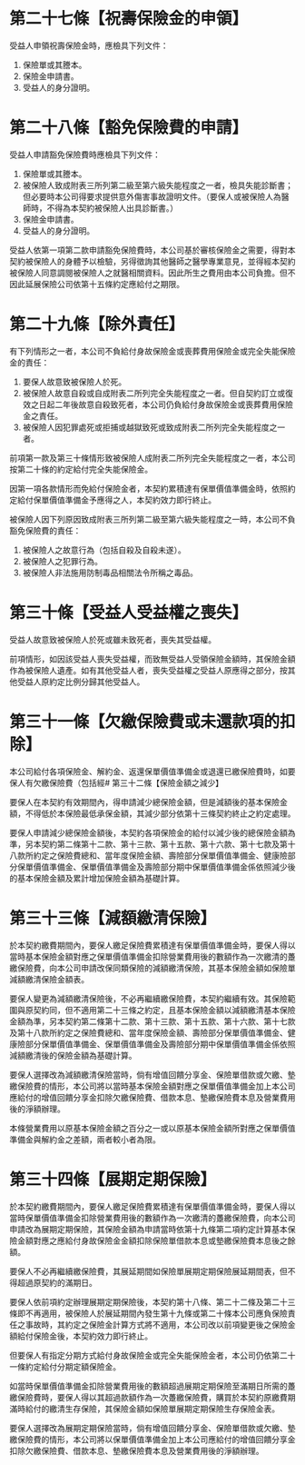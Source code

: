 # 第二十七條【祝壽保險金的申領】

受益人申領祝壽保險金時，應檢具下列文件：

1. 保險單或其謄本。
2. 保險金申請書。
3. 受益人的身分證明。

# 第二十八條【豁免保險費的申請】

受益人申請豁免保險費時應檢具下列文件：

1. 保險單或其謄本。
2. 被保險人致成附表三所列第二級至第六級失能程度之一者，檢具失能診斷書；但必要時本公司得要求提供意外傷害事故證明文件。（要保人或被保險人為醫師時，不得為本契約被保險人出具診斷書。）
3. 保險金申請書。
4. 受益人的身分證明。

受益人依第一項第二款申請豁免保險費時，本公司基於審核保險金之需要，得對本契約被保險人的身體予以檢驗，另得徵詢其他醫師之醫學專業意見，並得經本契約被保險人同意調閱被保險人之就醫相關資料。因此所生之費用由本公司負擔。但不因此延展保險公司依第十五條約定應給付之期限。

# 第二十九條【除外責任】

有下列情形之一者，本公司不負給付身故保險金或喪葬費用保險金或完全失能保險金的責任：

1. 要保人故意致被保險人於死。
2. 被保險人故意自殺或自成附表二所列完全失能程度之一者。但自契約訂立或復效之日起二年後故意自殺致死者，本公司仍負給付身故保險金或喪葬費用保險金之責任。
3. 被保險人因犯罪處死或拒捕或越獄致死或致成附表二所列完全失能程度之一者。

前項第一款及第三十條情形致被保險人成附表二所列完全失能程度之一者，本公司按第二十條的約定給付完全失能保險金。

因第一項各款情形而免給付保險金者，本契約累積達有保單價值準備金時，依照約定給付保單價值準備金予應得之人，本契約效力即行終止。

被保險人因下列原因致成附表三所列第二級至第六級失能程度之一時，本公司不負豁免保險費的責任：

1. 被保險人之故意行為（包括自殺及自殺未遂）。
2. 被保險人之犯罪行為。
3. 被保險人非法施用防制毒品相關法令所稱之毒品。

# 第三十條【受益人受益權之喪失】

受益人故意致被保險人於死或雖未致死者，喪失其受益權。

前項情形，如因該受益人喪失受益權，而致無受益人受領保險金額時，其保險金額作為被保險人遺產。如有其他受益人者，喪失受益權之受益人原應得之部分，按其他受益人原約定比例分歸其他受益人。

# 第三十一條【欠繳保險費或未還款項的扣除】

本公司給付各項保險金、解約金、返還保單價值準備金或退還已繳保險費時，如要保人有欠繳保險費（包括經# 第三十二條【保險金額之減少】

要保人在本契約有效期間內，得申請減少總保險金額，但是減額後的基本保險金額，不得低於本保險最低承保金額，其減少部分依第十三條契約終止之約定處理。

要保人申請減少總保險金額後，本契約各項保險金的給付以減少後的總保險金額為準，另本契約第二條第十二款、第十三款、第十五款、第十六款、第十七款及第十八款所約定之保險費總和、當年度保險金額、壽險部分保單價值準備金、健康險部分保單價值準備金、保單價值準備金及壽險部分期中保單價值準備金係依照減少後的基本保險金額及累計增加保險金額為基礎計算。

# 第三十三條【減額繳清保險】

於本契約繳費期間內，要保人繳足保險費累積達有保單價值準備金時，要保人得以當時基本保險金額對應之保單價值準備金扣除營業費用後的數額作為一次繳清的躉繳保險費，向本公司申請改保同類保險的減額繳清保險，其基本保險金額如保險單減額繳清保險金額表。

要保人變更為減額繳清保險後，不必再繼續繳保險費，本契約繼續有效。其保險範圍與原契約同，但不適用第二十三條之約定，且基本保險金額以減額繳清基本保險金額為準，另本契約第二條第十二款、第十三款、第十五款、第十六款、第十七款及第十八款所約定之保險費總和、當年度保險金額、壽險部分保單價值準備金、健康險部分保單價值準備金、保單價值準備金及壽險部分期中保單價值準備金係依照減額繳清後的保險金額為基礎計算。

要保人選擇改為減額繳清保險當時，倘有增值回饋分享金、保險單借款或欠繳、墊繳保險費的情形，本公司將以當時基本保險金額對應之保單價值準備金加上本公司應給付的增值回饋分享金扣除欠繳保險費、借款本息、墊繳保險費本息及營業費用後的淨額辦理。

本條營業費用以原基本保險金額之百分之一或以原基本保險金額所對應之保單價值準備金與解約金之差額，兩者較小者為限。

# 第三十四條【展期定期保險】

於本契約繳費期間內，要保人繳足保險費累積達有保單價值準備金時，要保人得以當時保單價值準備金扣除營業費用後的數額作為一次繳清的躉繳保險費，向本公司申請改為展期定期保險，其保險金額為申請當時依第十九條第二項約定計算基本保險金額對應之應給付身故保險金金額扣除保險單借款本息或墊繳保險費本息後之餘額。

要保人不必再繼續繳保險費，其展延期間如保險單展期定期保險展延期間表，但不得超過原契約的滿期日。

要保人依前項約定辦理展期定期保險後，本契約第十八條、第二十二條及第二十三條即不再適用，被保險人於展延期間內發生第十九條或第二十條本公司應負保險責任之事故時，其約定之保險金計算方式將不適用，本公司改以前項變更後之保險金額給付保險金後，本契約效力即行終止。

但要保人有指定分期方式給付身故保險金或完全失能保險金者，本公司仍依第二十一條約定給付分期定額保險金。

如當時保單價值準備金扣除營業費用後的數額超過展期定期保險至滿期日所需的躉繳保險費時，要保人得以其超過款額作為一次躉繳保險費，購買於本契約原繳費期滿時給付的繳清生存保險，其保險金額如保險單展期定期保險生存保險金表。

要保人選擇改為展期定期保險當時，倘有增值回饋分享金、保險單借款或欠繳、墊繳保險費的情形，本公司將以保單價值準備金加上本公司應給付的增值回饋分享金扣除欠繳保險費、借款本息、墊繳保險費本息及營業費用後的淨額辦理。